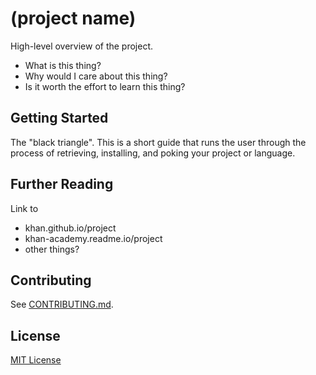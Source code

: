 # (project name)

High-level overview of the project.

* What is this thing?
* Why would I care about this thing?
* Is it worth the effort to learn this thing?

## Getting Started

The "black triangle". This is a short guide that runs the user through the
process of retrieving, installing, and poking your project or language.

## Further Reading

Link to
* khan.github.io/project
* khan-academy.readme.io/project
* other things?

## Contributing

See [CONTRIBUTING.md](./CONTRIBUTING.md).

## License

[MIT License](http://opensource.org/licenses/MIT)
